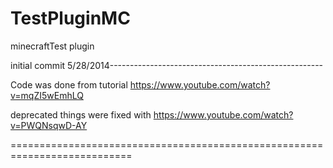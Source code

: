 TestPluginMC
============

minecraftTest plugin

initial commit 5/28/2014-----------------------------------------------------

Code was done from tutorial
https://www.youtube.com/watch?v=mqZI5wEmhLQ

deprecated things were fixed with 
https://www.youtube.com/watch?v=PWQNsqwD-AY


===========================================================================
